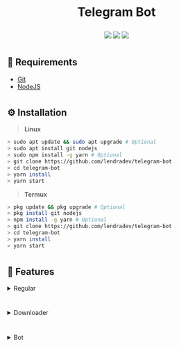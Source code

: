 # <p align="center">Telegram Bot</p>

<p align="center">
    <a href="https://github.com/lendradev/#readme"><img src="https://img.shields.io/github/license/lendradev/telegram-bot?color=blue&label=License&logo=github&style=flat-square"></a>
    <a href="https://github.com/lendradev/#readme"><img src="https://img.shields.io/github/package-json/v/lendradev/telegram-bot?color=blue&label=Version&logo=github&style=flat-square"></a>
    <a href="https://github.com/lendradev/#readme"><img src="https://img.shields.io/github/repo-size/lendradev/telegram-bot?label=Size&logo=github&style=flat-square"></a>
</p>

#

## 📑 **Requirements**
- [Git](https://git-scm.com/downloads)
- [NodeJS](https://nodejs.org/en/download)

#

## ⚙️ **Installation**

> **Linux**
```bash
> sudo apt update && sudo apt upgrade # Optional
> sudo apt install git nodejs
> sudo npm install -g yarn # Optional
> git clone https://github.com/lendradev/telegram-bot
> cd telegram-bot
> yarn install
> yarn start
```

> **Termux**
```bash
> pkg update && pkg upgrade # Optional
> pkg install git nodejs
> npm install -g yarn # Optional
> git clone https://github.com/lendradev/telegram-bot
> cd telegram-bot
> yarn install
> yarn start
```

# 

## 📔 Features
<details>
<summary>Regular</summary>
<br>

| Name  | Aliases | Arguments |
|-------|---------|-----------|
| hello | hai     | none      |
| say   | none    | none      |


</details>
<h1></h1>
<details>
<summary>Downloader</summary>
<br>

| Name  | Aliases      | Arguments | Description            |
|-------|--------------|-----------|------------------------|
| ytmp4 | ytvid, ytv   | [url]     | Download youtube video |
| ytmp3 | ytaudio, yta | [url]     | Download youtube audio |

</details>
<h1></h1>
<details>
<summary>Bot</summary>
<br>

| Name | Aliases | Arguments | Description |
| :--: | :-----: | :-------: | :---------: |

</details>